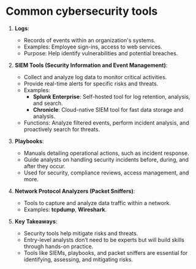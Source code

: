 # Common cybersecurity tools

1. **Logs**:
   - Records of events within an organization's systems.
   - Examples: Employee sign-ins, access to web services.
   - Purpose: Help identify vulnerabilities and potential breaches.

2. **SIEM Tools (Security Information and Event Management)**:
   - Collect and analyze log data to monitor critical activities.
   - Provide real-time alerts for specific risks and threats.
   - Examples:
     - **Splunk Enterprise**: Self-hosted tool for log retention, analysis, and search.
     - **Chronicle**: Cloud-native SIEM tool for fast data storage and analysis.
   - Functions: Analyze filtered events, perform incident analysis, and proactively search for threats.

3. **Playbooks**:
   - Manuals detailing operational actions, such as incident response.
   - Guide analysts on handling security incidents before, during, and after they occur.
   - Used for security, compliance reviews, access management, and more.

4. **Network Protocol Analyzers (Packet Sniffers)**:
   - Tools to capture and analyze data traffic within a network.
   - Examples: **tcpdump**, **Wireshark**.

5. **Key Takeaways**:
   - Security tools help mitigate risks and threats.
   - Entry-level analysts don’t need to be experts but will build skills through hands-on practice.
   - Tools like SIEMs, playbooks, and packet sniffers are essential for identifying, assessing, and mitigating risks.
